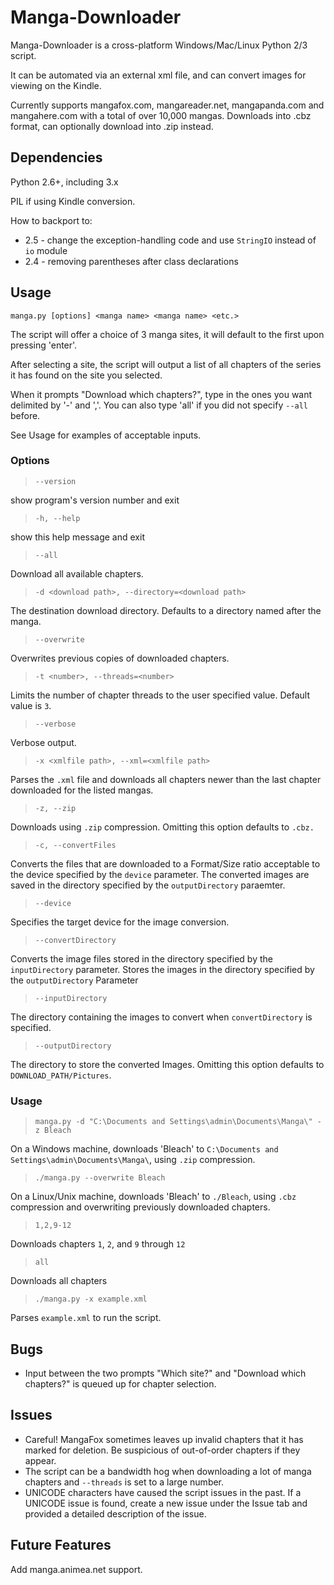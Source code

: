 # Manga-Downloader

Manga-Downloader is a cross-platform Windows/Mac/Linux Python 2/3 script.

It can be automated via an external xml file, and can convert images for viewing on the Kindle.

Currently supports mangafox.com, mangareader.net, mangapanda.com and mangahere.com with a total
of over 10,000 mangas. Downloads into .cbz format, can optionally download into .zip instead.

## Dependencies

Python 2.6+, including 3.x

PIL if using Kindle conversion.

How to backport to:

  - 2.5 - change the exception-handling code and use `StringIO` instead of `io` module
  - 2.4 - removing parentheses after class declarations

## Usage

`manga.py [options] <manga name> <manga name> <etc.>`

The script will offer a choice of 3 manga sites, it will default to the first upon pressing 'enter'.

After selecting a site, the script will output a list of all chapters of the series it has found on
the site you selected.

When it prompts "Download which chapters?", type in the ones you want delimited by '-' and ','.
You can also type 'all' if you did not specify `--all` before.

See Usage for examples of acceptable inputs.

### Options

> `--version`

show program's version number and exit

> `-h, --help`

show this help message and exit

> `--all`

Download all available chapters.

> `-d <download path>, --directory=<download path>`

The destination download directory. Defaults to a directory named after the manga.

> `--overwrite`

Overwrites previous copies of downloaded chapters.

> `-t <number>, --threads=<number>`

Limits the number of chapter threads to the user specified value. Default value is `3`.

> `--verbose`

Verbose output.

> `-x <xmlfile path>, --xml=<xmlfile path>`

Parses the `.xml` file and downloads all chapters newer than the last chapter downloaded for the
listed mangas.

> `-z, --zip`

Downloads using `.zip` compression.  Omitting this option defaults to `.cbz.`

> `-c, --convertFiles`

Converts the files that are downloaded to a Format/Size ratio acceptable to the device specified by
the `device` parameter. The converted images are saved in the directory specified by the
`outputDirectory` paraemter.

> `--device`

Specifies the target device for the image conversion.

> `--convertDirectory`

Converts the image files stored in the directory specified by the `inputDirectory` parameter. Stores
the images in the directory specified by the `outputDirectory` Parameter

> `--inputDirectory`

The directory containing the images to convert when `convertDirectory` is specified.

> `--outputDirectory`

The directory to store the converted Images. Omitting this option defaults to
`DOWNLOAD_PATH/Pictures`.

### Usage

> `manga.py -d "C:\Documents and Settings\admin\Documents\Manga\" -z Bleach`

On a Windows machine, downloads 'Bleach' to `C:\Documents and Settings\admin\Documents\Manga\`,
using `.zip` compression.

> `./manga.py --overwrite Bleach`

On a Linux/Unix machine, downloads 'Bleach' to `./Bleach`, using `.cbz` compression and overwriting
previously downloaded chapters.

> `1,2,9-12`

Downloads chapters `1`, `2`, and `9` through `12`

> `all`

Downloads all chapters

> `./manga.py -x example.xml`

Parses `example.xml` to run the script.
 
## Bugs

- Input between the two prompts "Which site?" and "Download which chapters?" is queued up for
chapter selection.

## Issues

- Careful! MangaFox sometimes leaves up invalid chapters that it has marked for deletion.  Be
suspicious of out-of-order chapters if they appear.
- The script can be a bandwidth hog when downloading a lot of manga chapters and `--threads` is set
to a large number.
- UNICODE characters have caused the script issues in the past. If a UNICODE issue is found, create
a new issue under the Issue tab and provided a detailed description of the issue.

## Future Features

Add manga.animea.net support.
